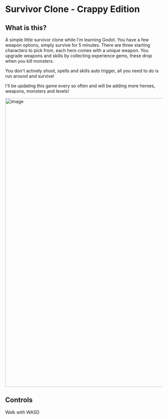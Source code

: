 # Survivor Clone - Crappy Edition
## What is this?
A simple little survivor clone while I'm learning Godot. You have a few weapon options, simply survive for 5 minutes. There are three starting characters to pick from, each hero comes with a unique weapon. You upgrade weapons and skills by collecting experience gems, these drop when you kill monsters.

You don't actively shoot, spells and skills auto trigger, all you need to do is run around and survive!

I'll be updating this game every so often and will be adding more heroes, weapons, monsters and levels!


<img width="922" alt="image" src="https://github.com/user-attachments/assets/33b880b1-68ca-4694-8625-1087f55ba088">



## Controls
Walk with WASD
